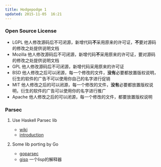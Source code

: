 ```yaml
---
title: Hodgepodge 1
updated: 2015-11-05  16:21
---
```



### Open Source License
+ LGPL  他人修改源码后不可闭源，新增代码**不**采用原来的许可证，**不**要对源码的修改之处提供说明文档
+ Mozilla  他人修改源码后不可闭源，新增代码**不**采用原来的许可证，要对源码的修改之处提供说明文档
+ GPL  他人修改源码后不可闭源，新增代码采用原来的许可证
+ BSD  他人修改之后可以闭源，每一个修改的文件，**没有**必要都放置版权说明，衍生的软件的广告不可以使用你自己的名字进行促销
+ MIT  他人修改之后的可以闭源，每一个修改的文件，**没有**必要都放置版权说明，衍生的软件的广告可以使用你的名字进行推广
+ Apache  他人修改之后的可以闭源，每一个修改的文件，都要放置版权说明


### Parsec
1. Use Haskell Parsec lib
    + [wiki](https://wiki.haskell.org/Parsec)
    + [introduction](http://unbui.lt/#!/post/haskell-parsec-basics)

2. Some lib porting by Go
    + [goparsec](https://github.com/Dwarfartisan/goParsec)
    + [gisp](https://github.com/Dwarfartisan/gisp) 一个lisp的解释器


